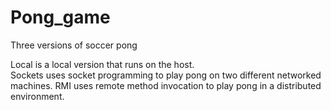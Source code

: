 Pong_game
=========

Three versions of soccer pong

Local is a local version that runs on the host.  
Sockets uses socket programming to play pong on two different networked machines.
RMI uses remote method invocation to play pong in a distributed environment.
